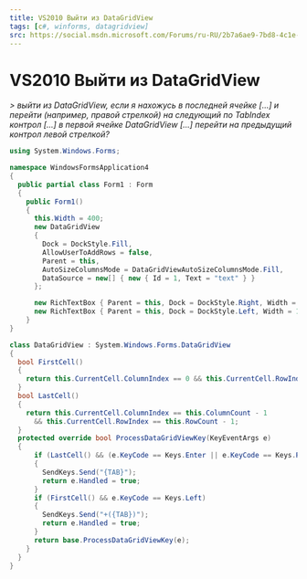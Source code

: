 ```yaml
---
title: VS2010 Выйти из DataGridView
tags: [c#, winforms, datagridview]
src: https://social.msdn.microsoft.com/Forums/ru-RU/2b7a6ae9-7bd8-4c1e-a8e1-4118db8c79f5/vs2010-datagridview?forum=fordesktopru
---
```

# VS2010 Выйти из DataGridView
*> выйти из DataGridView, если я нахожусь в последней ячейке [...] и перейти (например, правой стрелкой) на следующий по TabIndex контрол [...] в первой ячейке DataGridView [...] перейти на предыдущий контрол левой стрелкой?*
```c#
using System.Windows.Forms;

namespace WindowsFormsApplication4
{
  public partial class Form1 : Form
  {
    public Form1()
    {
      this.Width = 400;
      new DataGridView
      {
        Dock = DockStyle.Fill,
        AllowUserToAddRows = false,
        Parent = this,
        AutoSizeColumnsMode = DataGridViewAutoSizeColumnsMode.Fill,
        DataSource = new[] { new { Id = 1, Text = "text" } }
      };

      new RichTextBox { Parent = this, Dock = DockStyle.Right, Width = 100 };
      new RichTextBox { Parent = this, Dock = DockStyle.Left, Width = 100 };
    }
}

class DataGridView : System.Windows.Forms.DataGridView
{
  bool FirstCell()
  {
    return this.CurrentCell.ColumnIndex == 0 && this.CurrentCell.RowIndex == 0;
  }
  bool LastCell()
  {
    return this.CurrentCell.ColumnIndex == this.ColumnCount - 1 
      && this.CurrentCell.RowIndex == this.RowCount - 1;
  }
  protected override bool ProcessDataGridViewKey(KeyEventArgs e)
  {
      if (LastCell() && (e.KeyCode == Keys.Enter || e.KeyCode == Keys.Right))
      {
        SendKeys.Send("{TAB}");
        return e.Handled = true;
      }
      if (FirstCell() && e.KeyCode == Keys.Left)
      {
        SendKeys.Send("+({TAB})");
        return e.Handled = true;
      }
      return base.ProcessDataGridViewKey(e);
    }
  }
}
```
